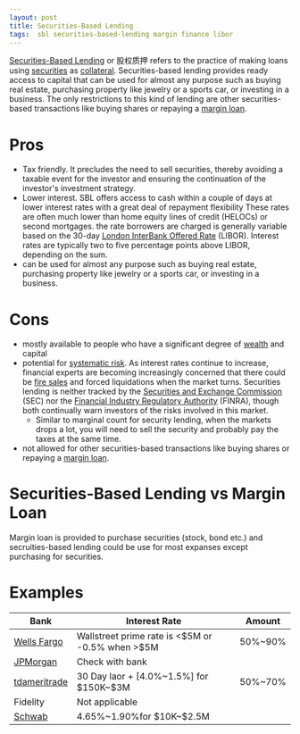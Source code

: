 ```yaml
---
layout: post
title: Securities-Based Lending
tags:  sbl securities-based-lending margin finance libor
---
```

[Securities-Based Lending](https://www.investopedia.com/terms/s/securitiesbased-lending.asp) or 股权质押 refers to the practice of making loans using [securities](https://www.investopedia.com/terms/s/security.asp) as [collateral](https://www.investopedia.com/terms/c/collateral.asp). Securities-based lending provides ready access to capital that can be used for almost any purpose such as buying real estate, purchasing property like jewelry or a sports car, or investing in a business. The only restrictions to this kind of lending are other securities-based transactions like buying shares or repaying a [margin loan](https://www.investopedia.com/terms/m/margin_loan_availability.asp).

# Pros

- Tax friendly. It precludes the need to sell securities, thereby avoiding a taxable event for the investor and ensuring the continuation of the investor's investment strategy.
- Lower interest. SBL offers access to cash within a couple of days at lower interest rates with a great deal of repayment flexibility These rates are often much lower than home equity lines of credit (HELOCs) or second mortgages. the rate borrowers are charged is generally variable based on the 30-day [London InterBank Offered Rate](https://www.investopedia.com/terms/l/libor.asp) (LIBOR). Interest rates are typically two to five percentage points above LIBOR, depending on the sum. 
- can be used for almost any purpose such as buying real estate, purchasing property like jewelry or a sports car, or investing in a business.

# Cons

- mostly available to people who have a significant degree of [wealth](https://www.investopedia.com/terms/w/wealth.asp) and capital
- potential for [systematic risk](https://www.investopedia.com/terms/s/systematicrisk.asp). As interest rates continue to increase, financial experts are becoming increasingly concerned that there could be [fire sales](https://www.investopedia.com/terms/f/firesale.asp) and forced liquidations when the market turns. Securities lending is neither tracked by the [Securities and Exchange Commission](https://www.investopedia.com/terms/s/sec.asp) (SEC) nor the [Financial Industry Regulatory Authority](https://www.investopedia.com/terms/f/finra.asp) (FINRA), though both continually warn investors of the risks involved in this market.
  - Similar to marginal count for security lending, when the markets drops a lot, you will need to sell the security and probably pay the taxes at the same time.
- not allowed for other securities-based transactions like buying shares or repaying a [margin loan](https://www.investopedia.com/terms/m/margin_loan_availability.asp).

# Securities-Based Lending vs Margin Loan

Margin loan is provided to purchase securities (stock, bond etc.) and secruities-based lending could be use for most expanses except purchasing for securities.

# Examples

| Bank                                                         | Interest Rate                                      | Amount  |
| ------------------------------------------------------------ | -------------------------------------------------- | ------- |
| [Wells Fargo](https://www.wellsfargoadvisors.com/why-wells-fargo/products-services/lending/securities-based.htm) | Wallstreet prime rate is <\$5M or -0.5% when >\$5M | 50%~90% |
| [JPMorgan](https://privatebank.jpmorgan.com/gl/en/services/lending/securities-based-lending) | Check with bank                                    |         |
| [tdameritrade](https://www.tdameritrade.com/investment-products/collateral-lending-program.html) | 30 Day laor + [4.0%~1.5%] for \$150K~\$3M          | 50%~70% |
| Fidelity                                                     | Not applicable                                     |         |
| [Schwab](https://www.schwab.com/pledged-asset-line)          | 4.65%~1.90%for \$10K~\$2.5M                        |         |

